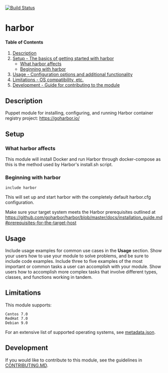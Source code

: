 [![Build Status](https://travis-ci.org/walkamongus/puppet-harbor.svg?branch=master)](https://travis-ci.org/walkamongus/puppet-harbor)

# harbor

#### Table of Contents

1. [Description](#description)
2. [Setup - The basics of getting started with harbor](#setup)
    * [What harbor affects](#what-harbor-affects)
    * [Beginning with harbor](#beginning-with-harbor)
3. [Usage - Configuration options and additional functionality](#usage)
4. [Limitations - OS compatibility, etc.](#limitations)
5. [Development - Guide for contributing to the module](#development)

## Description

Puppet module for installing, configuring, and running Harbor container registry project: https://goharbor.io/

## Setup

### What harbor affects

This module will install Docker and run Harbor through docker-compose as this is the method used by Harbor's install.sh script.

### Beginning with harbor

 `include harbor`

This will set up and start harbor with the completely default harbor.cfg configuration.

Make sure your target system meets the Harbor prerequisites outlined at https://github.com/goharbor/harbor/blob/master/docs/installation_guide.md#prerequisites-for-the-target-host

## Usage

Include usage examples for common use cases in the **Usage** section. Show your users how to use your module to solve problems, and be sure to include code examples. Include three to five examples of the most important or common tasks a user can accomplish with your module. Show users how to accomplish more complex tasks that involve different types, classes, and functions working in tandem.

## Limitations

This module supports:

    Centos 7.0
    RedHat 7.0
    Debian 9.0

For an extensive list of supported operating systems, see [metadata.json](metadata.json).

## Development

If you would like to contribute to this module, see the guidelines in [CONTRIBUTING.MD](CONTRIBUTING.md).
